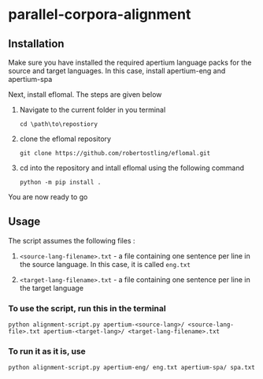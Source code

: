 # parallel-corpora-alignment

## Installation
Make sure you have installed the required apertium language packs for the source and target languages.
In this case, install apertium-eng and apertium-spa

Next, install eflomal. The steps are given below
1) Navigate to the current folder in you terminal 

    ``` cd \path\to\repostiory ```

2) clone the eflomal repository 

    ``` git clone https://github.com/robertostling/eflomal.git ```

3) cd into the repository and intall eflomal using the following command

    ```python -m pip install . ```

You are now ready to go

## Usage 
The script assumes the following files : 

1) ```<source-lang-filename>.txt``` - a file containing one sentence per line in the source language. In this case, it is called ```eng.txt```

2) ```<target-lang-filename>.txt``` - a file containing one sentence per line in the target language

### To use the script, run this in the terminal

```python alignment-script.py apertium-<source-lang>/ <source-lang-file>.txt apertium-<target-lang>/ <target-lang-filename>.txt```

### To run it as it is, use

``` python alignment-script.py apertium-eng/ eng.txt apertium-spa/ spa.txt ```